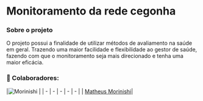 # Monitoramento da rede cegonha

### Sobre o projeto

O projeto possui a finalidade de utilizar métodos de avaliamento na saúde em geral. Trazendo uma maior facilidade e flexibilidade ao gestor de saúde, fazendo com que o
monitoramento seja mais direcionado e tenha uma maior eficácia.

### :handshake: Colaboradores:

|![Morinishi](https://github.com/Morinishi15.png) |
| - | - | - | - | - |
| [Matheus Morinishi](https://github.com/Morinishi15)|
